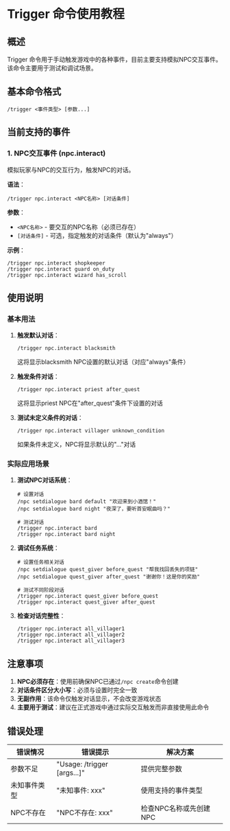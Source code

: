 # Trigger 命令使用教程

## 概述

Trigger 命令用于手动触发游戏中的各种事件，目前主要支持模拟NPC交互事件。该命令主要用于测试和调试场景。

## 基本命令格式

```
/trigger <事件类型> [参数...]
```

## 当前支持的事件

### 1. NPC交互事件 (npc.interact)

模拟玩家与NPC的交互行为，触发NPC的对话。

**语法**：
```
/trigger npc.interact <NPC名称> [对话条件]
```

**参数**：
- `<NPC名称>` - 要交互的NPC名称（必须已存在）
- `[对话条件]` - 可选，指定触发的对话条件（默认为"always"）

**示例**：
```
/trigger npc.interact shopkeeper
/trigger npc.interact guard on_duty
/trigger npc.interact wizard has_scroll
```

## 使用说明

### 基本用法

1. **触发默认对话**：
   ```
   /trigger npc.interact blacksmith
   ```
   这将显示blacksmith NPC设置的默认对话（对应"always"条件）

2. **触发条件对话**：
   ```
   /trigger npc.interact priest after_quest
   ```
   这将显示priest NPC在"after_quest"条件下设置的对话

3. **测试未定义条件的对话**：
   ```
   /trigger npc.interact villager unknown_condition
   ```
   如果条件未定义，NPC将显示默认的"..."对话

### 实际应用场景

1. **测试NPC对话系统**：
   ```
   # 设置对话
   /npc setdialogue bard default "欢迎来到小酒馆！"
   /npc setdialogue bard night "夜深了，要听首安眠曲吗？"
   
   # 测试对话
   /trigger npc.interact bard
   /trigger npc.interact bard night
   ```

2. **调试任务系统**：
   ```
   # 设置任务相关对话
   /npc setdialogue quest_giver before_quest "帮我找回丢失的项链"
   /npc setdialogue quest_giver after_quest "谢谢你！这是你的奖励"
   
   # 测试不同阶段对话
   /trigger npc.interact quest_giver before_quest
   /trigger npc.interact quest_giver after_quest
   ```

3. **检查对话完整性**：
   ```
   /trigger npc.interact all_villager1
   /trigger npc.interact all_villager2
   /trigger npc.interact all_villager3
   ```

## 注意事项

1. **NPC必须存在**：使用前确保NPC已通过`/npc create`命令创建
2. **对话条件区分大小写**：必须与设置时完全一致
3. **无副作用**：该命令仅触发对话显示，不会改变游戏状态
4. **主要用于测试**：建议在正式游戏中通过实际交互触发而非直接使用此命令

## 错误处理

| 错误情况 | 错误提示 | 解决方案 |
|----------|----------|----------|
| 参数不足 | "Usage: /trigger <event> [args...]" | 提供完整参数 |
| 未知事件类型 | "未知事件: xxx" | 使用支持的事件类型 |
| NPC不存在 | "NPC不存在: xxx" | 检查NPC名称或先创建NPC |